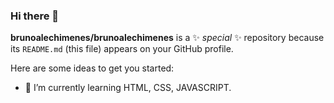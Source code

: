 ### Hi there 👋

**brunoalechimenes/brunoalechimenes** is a ✨ _special_ ✨ repository because its `README.md` (this file) appears on your GitHub profile.

Here are some ideas to get you started:


- 🌱 I’m currently learning HTML, CSS, JAVASCRIPT.
